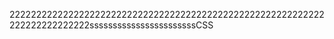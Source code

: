 22222222222222222222222222222222222222222222222222222222222222222222222222sssssssssssssssssssssssCSS

